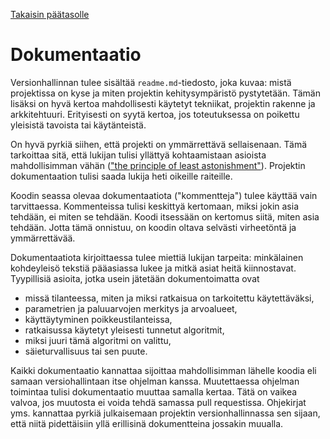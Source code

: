 [Takaisin päätasolle](./README.md)

# Dokumentaatio

Versionhallinnan tulee sisältää `readme.md`-tiedosto, joka kuvaa: mistä
projektissa on kyse ja miten projektin kehitysympäristö pystytetään. Tämän
lisäksi on hyvä kertoa mahdollisesti käytetyt tekniikat, projektin rakenne ja
arkkitehtuuri. Erityisesti on syytä kertoa, jos toteutuksessa on poikettu
yleisistä tavoista tai käytänteistä.

On hyvä pyrkiä siihen, että projekti on ymmärrettävä sellaisenaan. Tämä
tarkoittaa sitä, että lukijan tulisi yllättyä kohtaamistaan asioista
mahdollisimman vähän (["the principle of least
astonishment"](https://en.wikipedia.org/wiki/Principle_of_least_astonishment)).
Projektin dokumentaation tulisi saada lukija heti oikeille raiteille. 

Koodin seassa olevaa dokumentaatiota ("kommentteja") tulee käyttää vain
tarvittaessa. Kommenteissa tulisi keskittyä kertomaan, miksi jokin asia tehdään,
ei miten se tehdään. Koodi itsessään on kertomus siitä, miten asia tehdään.
Jotta tämä onnistuu, on koodin oltava selvästi virheetöntä ja ymmärrettävää.

Dokumentaatiota kirjoittaessa tulee miettiä lukijan tarpeita: minkälainen
kohdeyleisö tekstiä pääasiassa lukee ja mitkä asiat heitä
kiinnostavat. Tyypillisiä asioita, jotka usein jätetään dokumentoimatta ovat
 - missä tilanteessa, miten ja miksi ratkaisua on tarkoitettu käytettäväksi,
 - parametrien ja paluuarvojen merkitys ja arvoalueet, 
 - käyttäytyminen poikkeustilanteissa,
 - ratkaisussa käytetyt yleisesti tunnetut algoritmit,
 - miksi juuri tämä algoritmi on valittu,
 - säieturvallisuus tai sen puute.
 
Kaikki dokumentaatio kannattaa sijoittaa mahdollisimman lähelle koodia eli
samaan versiohallintaan itse ohjelman kanssa. Muutettaessa ohjelman toimintaa
tulisi dokumentaatio muuttaa samalla kertaa. Tätä on vaikea valvoa, jos muutosta
ei voida tehdä samassa pull requestissa. Ohjekirjat yms. kannattaa pyrkiä
julkaisemaan projektin versionhallinnassa sen sijaan, että niitä pidettäisiin
yllä erillisinä dokumentteina jossakin muualla.




